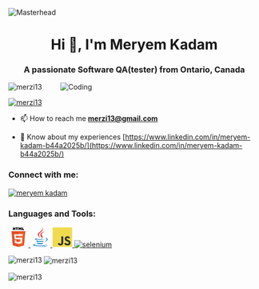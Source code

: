 ![Masterhead](https://www.lambdatest.com/resources/images/Software-Test-Management.gif)
<h1 align="center">Hi 👋, I'm Meryem Kadam</h1>
<h3 align="center">A passionate Software QA(tester) from Ontario, Canada</h3>
<img align="right" alt="Coding" width="400" src=“https://cdn.dribbble.com/users/1047273/screenshots/6515762/01-pinssm.gif”>

<p align="left"> <img src="https://komarev.com/ghpvc/?username=merzi13&label=Profile%20views&color=0e75b6&style=flat" alt="merzi13" /> </p>

<p align="left"> <a href="https://github.com/ryo-ma/github-profile-trophy"><img src="https://github-profile-trophy.vercel.app/?username=merzi13" alt="merzi13" /></a> </p>

- 📫 How to reach me **merzi13@gmail.com**

- 📄 Know about my experiences [https://www.linkedin.com/in/meryem-kadam-b44a2025b/](https://www.linkedin.com/in/meryem-kadam-b44a2025b/)

<h3 align="left">Connect with me:</h3>
<p align="left">
<a href="https://linkedin.com/in/meryem kadam" target="blank"><img align="center" src="https://raw.githubusercontent.com/rahuldkjain/github-profile-readme-generator/master/src/images/icons/Social/linked-in-alt.svg" alt="meryem kadam" height="30" width="40" /></a>
</p>

<h3 align="left">Languages and Tools:</h3>
<p align="left"> <a href="https://www.w3.org/html/" target="_blank" rel="noreferrer"> <img src="https://raw.githubusercontent.com/devicons/devicon/master/icons/html5/html5-original-wordmark.svg" alt="html5" width="40" height="40"/> </a> <a href="https://www.java.com" target="_blank" rel="noreferrer"> <img src="https://raw.githubusercontent.com/devicons/devicon/master/icons/java/java-original.svg" alt="java" width="40" height="40"/> </a> <a href="https://developer.mozilla.org/en-US/docs/Web/JavaScript" target="_blank" rel="noreferrer"> <img src="https://raw.githubusercontent.com/devicons/devicon/master/icons/javascript/javascript-original.svg" alt="javascript" width="40" height="40"/> </a> <a href="https://www.selenium.dev" target="_blank" rel="noreferrer"> <img src="https://raw.githubusercontent.com/detain/svg-logos/780f25886640cef088af994181646db2f6b1a3f8/svg/selenium-logo.svg" alt="selenium" width="40" height="40"/> </a> </p>

<p><img align="left" src="https://github-readme-stats.vercel.app/api/top-langs?username=merzi13&show_icons=true&locale=en&layout=compact" alt="merzi13" /></p>

<p>&nbsp;<img align="center" src="https://github-readme-stats.vercel.app/api?username=merzi13&show_icons=true&locale=en" alt="merzi13" /></p>

<p><img align="center" src="https://github-readme-streak-stats.herokuapp.com/?user=merzi13&" alt="merzi13" /></p>

